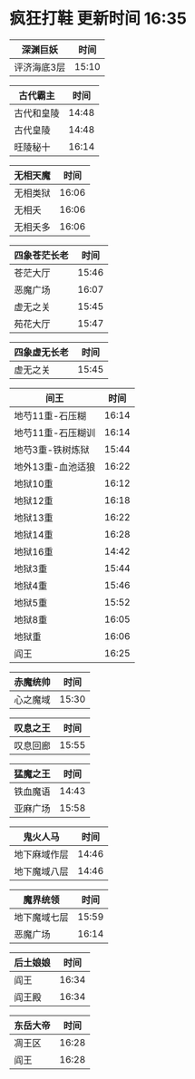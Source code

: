 # 疯狂打鞋 更新时间 16:35

| 深渊巨妖   | 时间    |
|--------|-------|
| 评济海底3层 | 15:10 |

| 古代霸主   | 时间    |
|--------|-------|
| 古代和皇陵 | 14:48 |
| 古代皇陵 | 14:48 |
| 旺陵秘十 | 16:14 |

| 无相天魔   | 时间    |
|--------|-------|
| 无相类狱 | 16:06 |
| 无相夭 | 16:06 |
| 无相夭多 | 16:06 |

| 四象苍茫长老   | 时间    |
|--------|-------|
| 苍茫大厅 | 15:46 |
| 恶魔广场 | 16:07 |
| 虚无之关 | 15:45 |
| 苑花大厅 | 15:47 |

| 四象虚无长老   | 时间    |
|--------|-------|
| 虚无之关 | 15:45 |

| 间王   | 时间    |
|--------|-------|
| 地芍11重-石压糊 | 16:14 |
| 地芍11重-石压糊训 | 16:14 |
| 地芍3重-铁树炼狱 | 15:44 |
| 地外13重-血池适狼 | 16:22 |
| 地狱10重 | 16:12 |
| 地狱12重 | 16:18 |
| 地狱13重 | 16:22 |
| 地狱14重 | 16:28 |
| 地狱16重 | 14:42 |
| 地狱3重 | 15:44 |
| 地狱4重 | 15:46 |
| 地狱5重 | 15:52 |
| 地狱8重 | 16:05 |
| 地狱重 | 16:06 |
| 阎王 | 16:25 |

| 赤魔统帅   | 时间    |
|--------|-------|
| 心之魔域 | 15:30 |

| 叹息之王   | 时间    |
|--------|-------|
| 叹息回廊 | 15:55 |

| 猛魔之王   | 时间    |
|--------|-------|
| 铁血魔语 | 14:43 |
| 亚麻广场 | 15:58 |

| 鬼火人马   | 时间    |
|--------|-------|
| 地下麻域作层 | 14:46 |
| 地下魔域八层 | 14:46 |

| 魔界统领   | 时间    |
|--------|-------|
| 地下魔域七层 | 15:59 |
| 恶魔广场 | 16:14 |

| 后土娘娘   | 时间    |
|--------|-------|
| 阎王 | 16:34 |
| 阎王殿 | 16:34 |

| 东岳大帝   | 时间    |
|--------|-------|
| 凋王区 | 16:28 |
| 阎王 | 16:28 |
